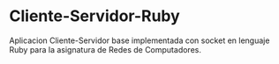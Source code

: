 # Cliente-Servidor-Ruby
Aplicacion Cliente-Servidor base implementada con socket en lenguaje Ruby para la asignatura de Redes de Computadores.
